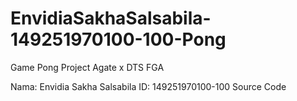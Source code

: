 # EnvidiaSakhaSalsabila-149251970100-100-Pong
Game Pong Project Agate x DTS FGA

Nama: Envidia Sakha Salsabila
ID: 149251970100-100
Source Code
